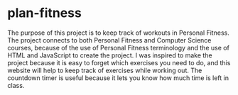 # plan-fitness
The purpose of this project is to keep track of workouts in Personal Fitness. The project connects to both Personal Fitness and Computer Science courses, because of the use of Personal Fitness terminology and the use of HTML and JavaScript to create the project. I was inspired to make the project because it is easy to forget which exercises you need to do, and this website will help to keep track of exercises while working out. The countdown timer is useful because it lets you know how much time is left in class.
